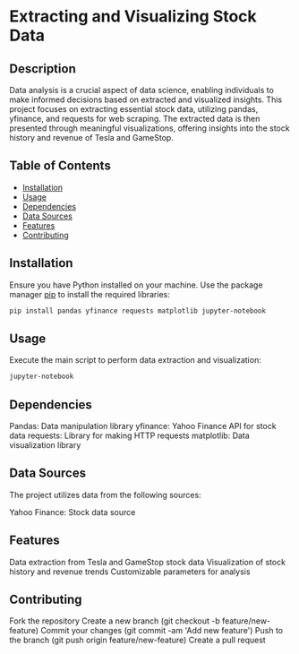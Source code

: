 # Extracting and Visualizing Stock Data

## Description

Data analysis is a crucial aspect of data science, enabling individuals to make informed decisions based on extracted and visualized insights. This project focuses on extracting essential stock data, utilizing pandas, yfinance, and requests for web scraping. The extracted data is then presented through meaningful visualizations, offering insights into the stock history and revenue of Tesla and GameStop.

## Table of Contents

- [Installation](#installation)
- [Usage](#usage)
- [Dependencies](#dependencies)
- [Data Sources](#data-sources)
- [Features](#features)
- [Contributing](#contributing)

## Installation

Ensure you have Python installed on your machine. Use the package manager [pip](https://pip.pypa.io/en/stable/) to install the required libraries:

```bash
pip install pandas yfinance requests matplotlib jupyter-notebook
```

## Usage
Execute the main script to perform data extraction and visualization:

```bash
jupyter-notebook
```

## Dependencies

Pandas: Data manipulation library
yfinance: Yahoo Finance API for stock data
requests: Library for making HTTP requests
matplotlib: Data visualization library

## Data Sources
The project utilizes data from the following sources:

Yahoo Finance: Stock data source

## Features
Data extraction from Tesla and GameStop stock data
Visualization of stock history and revenue trends
Customizable parameters for analysis


## Contributing
Fork the repository
Create a new branch (git checkout -b feature/new-feature)
Commit your changes (git commit -am 'Add new feature')
Push to the branch (git push origin feature/new-feature)
Create a pull request
